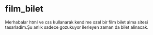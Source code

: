 # film_bilet
Merhabalar html ve css kullanarak kendime ozel bir film bilet alma sitesi tasarladim.Şu anlık sadece gozukuyor ilerleyen zaman da bilet alinacak.
